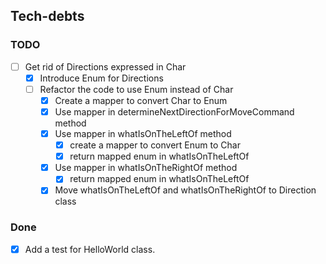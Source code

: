 ## Tech-debts
### TODO
- [ ] Get rid of Directions expressed in Char
  - [X] Introduce Enum for Directions
  - [ ] Refactor the code to use Enum instead of Char
    - [X] Create a mapper to convert Char to Enum 
    - [X] Use mapper in determineNextDirectionForMoveCommand method
    - [X] Use mapper in whatIsOnTheLeftOf method
      - [X] create a mapper to convert Enum to Char
      - [X] return mapped enum in whatIsOnTheLeftOf
    - [X] Use mapper in whatIsOnTheRightOf method
      - [X] return mapped enum in whatIsOnTheLeftOf
    - [X] Move whatIsOnTheLeftOf and whatIsOnTheRightOf to Direction class
 
### Done
- [X] Add a test for HelloWorld class.
